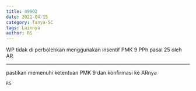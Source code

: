 ```yaml
---
title: 49902
date: 2021-04-15
category: Tanya-SC
tags: Lainnya
author: RS
---
```


WP tidak di perbolehkan menggunakan insentif PMK 9 PPh pasal 25 oleh AR

---

pastikan memenuhi ketentuan PMK 9 dan konfirmasi ke ARnya

`RS`
